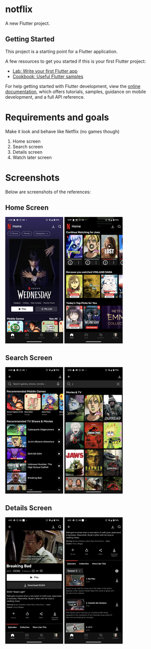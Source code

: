 # notflix

A new Flutter project.

## Getting Started

This project is a starting point for a Flutter application.

A few resources to get you started if this is your first Flutter project:

- [Lab: Write your first Flutter app](https://docs.flutter.dev/get-started/codelab)
- [Cookbook: Useful Flutter samples](https://docs.flutter.dev/cookbook)

For help getting started with Flutter development, view the
[online documentation](https://docs.flutter.dev/), which offers tutorials,
samples, guidance on mobile development, and a full API reference.


# Requirements and goals
Make it look and behave like Netflix (no games though)
1. Home screen
2. Search screen
3. Details screen
4. Watch later screen

# Screenshots

Below are screenshots of the references:

## Home Screen
<img src="./_reference_images/home.png" alt="Home" height="400" />
<img src="./_reference_images/home-2.png" alt="Home Alt" height="400" />

## Search Screen
<img src="./_reference_images/search.png" alt="Search" height="400" />
<img src="./_reference_images/search-2.png" alt="Search Alt" height="400" />

## Details Screen
<img src="./_reference_images/details.png" alt="Details" height="400" />
<img src="./_reference_images/details-2.png" alt="Details Alt" height="400" />
